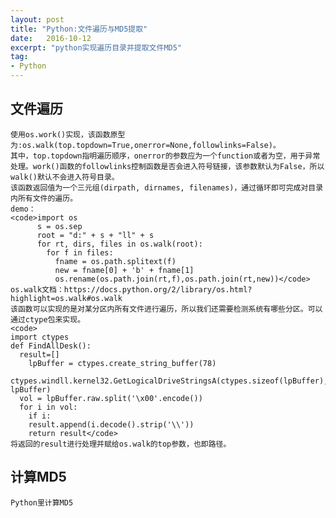 ```yaml
---
layout: post
title: "Python:文件遍历与MD5提取"
date:   2016-10-12
excerpt: "python实现遍历目录并提取文件MD5"
tag:
- Python
---
```

## 文件遍历
    使用os.work()实现，该函数原型为:os.walk(top.topdown=True,onerror=None,followlinks=False)。  
    其中，top.topdown指明遍历顺序，onerror的参数应为一个function或者为空，用于异常处理。work()函数的followlinks控制函数是否会进入符号链接，该参数默认为False，所以walk()默认不会进入符号目录。  
    该函数返回值为一个三元组(dirpath, dirnames, filenames)，通过循环即可完成对目录内所有文件的遍历。  
    demo：  
    <code>import os
          s = os.sep
          root = "d:" + s + "ll" + s
          for rt, dirs, files in os.walk(root):
            for f in files:
              fname = os.path.splitext(f)
              new = fname[0] + 'b' + fname[1]
              os.rename(os.path.join(rt,f),os.path.join(rt,new))</code>
    os.walk文档：https://docs.python.org/2/library/os.html?highlight=os.walk#os.walk
    该函数可以实现的是对某分区内所有文件进行遍历，所以我们还需要检测系统有哪些分区。可以通过ctype包来实现。
    <code>
    import ctypes
    def FindAllDesk():
      result=[]
	    lpBuffer = ctypes.create_string_buffer(78)
      ctypes.windll.kernel32.GetLogicalDriveStringsA(ctypes.sizeof(lpBuffer), lpBuffer)
      vol = lpBuffer.raw.split('\x00'.encode())
      for i in vol:
        if i:
        result.append(i.decode().strip('\\'))
	    return result</code>
    将返回的result进行处理并赋给os.walk的top参数，也即路径。

## 计算MD5
    Python里计算MD5
